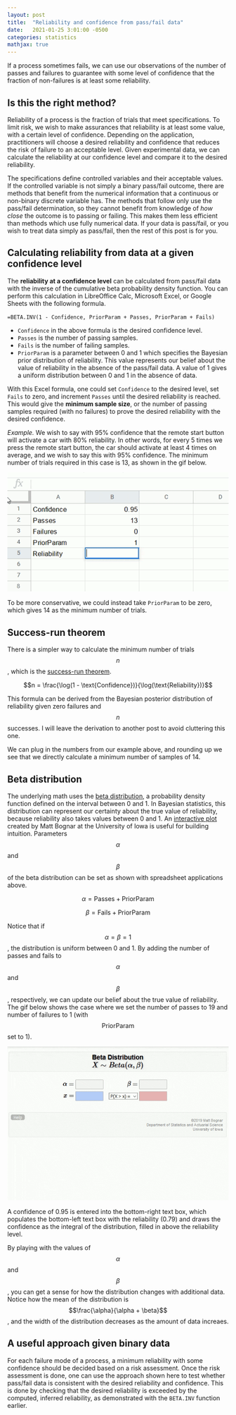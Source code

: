 ```yaml
---
layout: post
title:  "Reliability and confidence from pass/fail data"
date:   2021-01-25 3:01:00 -0500
categories: statistics
mathjax: true
---
```

If a process sometimes fails, we can use our observations of the number of passes and failures to guarantee with some level of confidence that the fraction of non-failures is at least some reliability.

## Is this the right method?
Reliability of a process is the fraction of trials that meet specifications. To limit risk, we wish to make assurances that reliability is at least some value, with a certain level of confidence. Depending on the application, practitioners will choose a desired reliability and confidence that reduces the risk of failure to an acceptable level. Given experimental data, we can calculate the reliability at our confidence level and compare it to the desired reliability.

The specifications define controlled variables and their acceptable values. If the controlled variable is not simply a binary pass/fail outcome, there are methods that benefit from the numerical information that a continuous or non-binary discrete variable has. The methods that follow only use the pass/fail determination, so they cannot benefit from knowledge of _how close_ the outcome is to passing or failing. This makes them less efficient than methods which use fully numerical data. If your data is pass/fail, or you wish to treat data simply as pass/fail, then the rest of this post is for you.

## Calculating reliability from data at a given confidence level

The **reliability at a confidence level** can be calculated from pass/fail data with the inverse of the cumulative beta probability density function. You can perform this calculation in LibreOffice Calc, Microsoft Excel, or Google Sheets with the following formula.

```
=BETA.INV(1 - Confidence, PriorParam + Passes, PriorParam + Fails)
```

- `Confidence` in the above formula is the desired confidence level.
- `Passes` is the number of passing samples.
- `Fails` is the number of failing samples.
- `PriorParam` is a parameter between 0 and 1 which specifies the Bayesian prior distribution of reliability. This value represents our belief about the value of reliability in the absence of the pass/fail data. A value of 1 gives a uniform distribution between 0 and 1 in the absence of data.

With this Excel formula, one could set `Confidence` to the desired level, set `Fails` to zero, and increment `Passes` until the desired reliability is reached. This would give the **minimum sample size**, or the number of passing samples required (with no failures) to prove the desired reliability with the desired confidence.

_Example._ We wish to say with 95% confidence that the remote start button will activate a car with 80% reliability. In other words, for every 5 times we press the remote start button, the car should activate at least 4 times on average, and we wish to say this with 95% confidence. The minimum number of trials required in this case is 13, as shown in the gif below.

![Reliability in Google Sheets](/assets/images/reliability_in_google_sheets.gif)

To be more conservative, we could instead take `PriorParam` to be zero, which gives 14 as the minimum number of trials.

## Success-run theorem

There is a simpler way to calculate the minimum number of trials $$n$$, which is the [success-run theorem][success run theorem].

$$n = \frac{\log(1 - \text{Confidence})}{\log(\text{Reliability})}$$

This formula can be derived from the Bayesian posterior distribution of reliability given zero failures and $$n$$ successes. I will leave the derivation to another post to avoid cluttering this one.

We can plug in the numbers from our example above, and rounding up we see that we directly calculate a minimum number of samples of 14.

## Beta distribution

The underlying math uses the [beta distribution][beta distribution], a probability density function defined on the interval between 0 and 1. In Bayesian statistics, this distribution can represent our certainty about the true value of reliability, because reliability also takes values between 0 and 1. An [interactive plot][beta plot] created by Matt Bognar at the University of Iowa is useful for building intuition. Parameters $$\alpha$$ and $$\beta$$ of the beta distribution can be set as shown with spreadsheet applications above. 

$$\alpha = \text{Passes} + \text{PriorParam}$$

$$\beta = \text{Fails} + \text{PriorParam}$$

Notice that if $$\alpha = \beta = 1$$, the distribution is uniform between 0 and 1. By adding the number of passes and fails to $$\alpha$$ and $$\beta$$, respectively, we can update our belief about the true value of reliability. The gif below shows the case where we set the number of passes to 19 and number of failures to 1 (with $$\text{PriorParam}$$ set to 1).

![Reliability with beta plot](/assets/images/reliability_with_beta_plot.gif)

A confidence of 0.95 is entered into the bottom-right text box, which populates the bottom-left text box with the reliability (0.79) and draws the confidence as the integral of the distribution, filled in above the reliability level.

By playing with the values of $$\alpha$$ and $$\beta$$, you can get a sense for how the distribution changes with additional data. Notice how the mean of the distribution is $$\frac{\alpha}{\alpha + \beta}$$, and the width of the distribution decreases as the amount of data increaes.

## A useful approach given binary data
For each failure mode of a process, a minimum reliability with some confidence should be decided based on a risk assessment. Once the risk assessment is done, one can use the approach shown here to test whether pass/fail data is consistent with the desired reliability and confidence. This is done by checking that the desired reliability is exceeded by the computed, inferred reliability, as demonstrated with the `BETA.INV` function earlier.

[success run theorem]: https://www.pharmaceuticalonline.com/doc/how-to-establish-sample-sizes-for-process-validation-using-the-success-run-theorem-0001
[beta plot]: https://homepage.divms.uiowa.edu/~mbognar/applets/beta.html
[beta distribution]: https://en.wikipedia.org/wiki/Beta_distribution